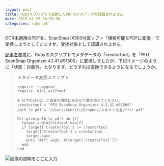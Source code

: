 ```yaml
---
layout: post
title: Rubyスクリプトで変換したPDFのメタデータが認識されません
date: 2015-01-25 10:56:00
categories: ruby pdf
---
```

<p>OCR未適用のPDFを、ScanSnap iX500付属ソフト「検索可能なPDFに変換」で変換しようとしていますが、変換対象として認識されません。</p>

<p><a href="http://kenkiti.hatenadiary.jp/entry/20120424/p1" rel="nofollow noreferrer">記事を参考</a>に、Rubyのスクリプトでメタデータの「creatortool」を「PFU ScanSnap Organizer 4.1.41 #S1500」に変換しましたが、下記イメージのように「状態：対象外」となります。どうすれば変換できるようになるでしょうか。</p>

<blockquote>
  <p>メタデータ変換スクリプト</p>

```
require 'rubygems'
require 'mini_exiftool'

# 以下の2行は、ご自身の環境にあわせて書き換えてください。
creatortool = "PFU ScanSnap Organizer 4.1.41 #S1500"
path_to_pdf = "/Users/kenkiti/Dropbox/スキャン文書/**/*.pdf" 

Dir.glob(path_to_pdf) do |f|
  target = MiniExiftool.new(f)
  if target['CreatorTool'] != creatortool 
    target['CreatorTool'] = creatortool
    target.save
    puts "#{f} =&gt; #{target['CreatorTool']}" 
  end
end
```
</blockquote>

<p><img src="https://i.stack.imgur.com/yJre2.png" alt="画像の説明をここに入力"></p>
